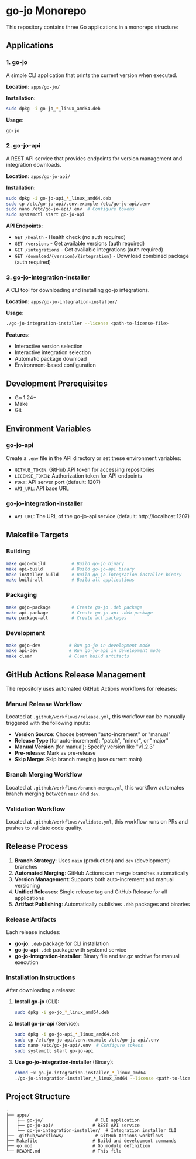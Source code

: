 # go-jo Monorepo

This repository contains three Go applications in a monorepo structure:

## Applications

### 1. go-jo
A simple CLI application that prints the current version when executed.

**Location:** `apps/go-jo/`

**Installation:**
```bash
sudo dpkg -i go-jo_*_linux_amd64.deb
```

**Usage:**
```bash
go-jo
```

### 2. go-jo-api
A REST API service that provides endpoints for version management and integration downloads.

**Location:** `apps/go-jo-api/`

**Installation:**
```bash
sudo dpkg -i go-jo-api_*_linux_amd64.deb
sudo cp /etc/go-jo-api/.env.example /etc/go-jo-api/.env
sudo nano /etc/go-jo-api/.env  # Configure tokens
sudo systemctl start go-jo-api
```

**API Endpoints:**
- `GET /health` - Health check (no auth required)
- `GET /versions` - Get available versions (auth required)
- `GET /integrations` - Get available integrations (auth required)
- `GET /download/{version}/{integration}` - Download combined package (auth required)

### 3. go-jo-integration-installer
A CLI tool for downloading and installing go-jo integrations.

**Location:** `apps/go-jo-integration-installer/`

**Usage:**
```bash
./go-jo-integration-installer --license <path-to-license-file>
```

**Features:**
- Interactive version selection
- Interactive integration selection
- Automatic package download
- Environment-based configuration

## Development Prerequisites

- Go 1.24+
- Make
- Git

## Environment Variables

### go-jo-api
Create a `.env` file in the API directory or set these environment variables:

- `GITHUB_TOKEN`: GitHub API token for accessing repositories
- `LICENSE_TOKEN`: Authorization token for API endpoints
- `PORT`: API server port (default: 1207)
- `API_URL`: API base URL

### go-jo-integration-installer
- `API_URL`: The URL of the go-jo-api service (default: http://localhost:1207)

## Makefile Targets

### Building
```bash
make gojo-build          # Build go-jo binary
make api-build           # Build go-jo-api binary
make installer-build     # Build go-jo-integration-installer binary
make build-all           # Build all applications
```

### Packaging
```bash
make gojo-package        # Create go-jo .deb package
make api-package         # Create go-jo-api .deb package
make package-all         # Create all packages
```

### Development
```bash
make gojo-dev           # Run go-jo in development mode
make api-dev            # Run go-jo-api in development mode
make clean              # Clean build artifacts
```

## GitHub Actions Release Management

The repository uses automated GitHub Actions workflows for releases:

### Manual Release Workflow
Located at `.github/workflows/release.yml`, this workflow can be manually triggered with the following inputs:

- **Version Source**: Choose between "auto-increment" or "manual"
- **Release Type** (for auto-increment): "patch", "minor", or "major"
- **Manual Version** (for manual): Specify version like "v1.2.3"
- **Pre-release**: Mark as pre-release
- **Skip Merge**: Skip branch merging (use current main)

### Branch Merging Workflow
Located at `.github/workflows/branch-merge.yml`, this workflow automates branch merging between `main` and `dev`.

### Validation Workflow
Located at `.github/workflows/validate.yml`, this workflow runs on PRs and pushes to validate code quality.

## Release Process

1. **Branch Strategy**: Uses `main` (production) and `dev` (development) branches
2. **Automated Merging**: GitHub Actions can merge branches automatically
3. **Version Management**: Supports both auto-increment and manual versioning
4. **Unified Releases**: Single release tag and GitHub Release for all applications
5. **Artifact Publishing**: Automatically publishes `.deb` packages and binaries

### Release Artifacts

Each release includes:
- **go-jo**: `.deb` package for CLI installation
- **go-jo-api**: `.deb` package with systemd service
- **go-jo-integration-installer**: Binary file and tar.gz archive for manual execution

### Installation Instructions

After downloading a release:

1. **Install go-jo** (CLI):
   ```bash
   sudo dpkg -i go-jo_*_linux_amd64.deb
   ```

2. **Install go-jo-api** (Service):
   ```bash
   sudo dpkg -i go-jo-api_*_linux_amd64.deb
   sudo cp /etc/go-jo-api/.env.example /etc/go-jo-api/.env
   sudo nano /etc/go-jo-api/.env  # Configure tokens
   sudo systemctl start go-jo-api
   ```

3. **Use go-jo-integration-installer** (Binary):
   ```bash
   chmod +x go-jo-integration-installer_*_linux_amd64
   ./go-jo-integration-installer_*_linux_amd64 --license <path-to-license-file>
   ```

## Project Structure

```
.
├── apps/
│   ├── go-jo/                    # CLI application
│   ├── go-jo-api/               # REST API service
│   └── go-jo-integration-installer/  # Integration installer CLI
├── .github/workflows/            # GitHub Actions workflows
├── Makefile                     # Build and development commands
├── go.mod                       # Go module definition
└── README.md                    # This file
```
